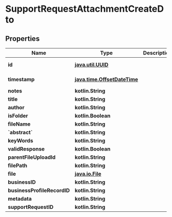 
# SupportRequestAttachmentCreateDto

## Properties
| Name | Type | Description | Notes |
| ------------ | ------------- | ------------- | ------------- |
| **id** | [**java.util.UUID**](java.util.UUID.md) |  |  [optional] [readonly] |
| **timestamp** | [**java.time.OffsetDateTime**](java.time.OffsetDateTime.md) |  |  [optional] [readonly] |
| **notes** | **kotlin.String** |  |  [optional] |
| **title** | **kotlin.String** |  |  [optional] |
| **author** | **kotlin.String** |  |  [optional] |
| **isFolder** | **kotlin.Boolean** |  |  [optional] |
| **fileName** | **kotlin.String** |  |  [optional] |
| **&#x60;abstract&#x60;** | **kotlin.String** |  |  [optional] |
| **keyWords** | **kotlin.String** |  |  [optional] |
| **validResponse** | **kotlin.Boolean** |  |  [optional] |
| **parentFileUploadId** | **kotlin.String** |  |  [optional] |
| **filePath** | **kotlin.String** |  |  [optional] |
| **file** | [**java.io.File**](java.io.File.md) |  |  [optional] |
| **businessID** | **kotlin.String** |  |  [optional] |
| **businessProfileRecordID** | **kotlin.String** |  |  [optional] |
| **metadata** | **kotlin.String** |  |  [optional] |
| **supportRequestID** | **kotlin.String** |  |  [optional] |



